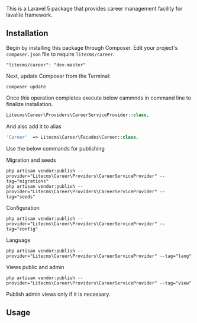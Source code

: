 This is a Laravel 5 package that provides career management facility for lavalite framework.

## Installation

Begin by installing this package through Composer. Edit your project's `composer.json` file to require `litecms/career`.

    "litecms/career": "dev-master"

Next, update Composer from the Terminal:

    composer update

Once this operation completes execute below cammnds in command line to finalize installation.

```php
Litecms\Career\Providers\CareerServiceProvider::class,

```

And also add it to alias

```php
'Career'  => Litecms\Career\Facades\Career::class,
```

Use the below commands for publishing

Migration and seeds

    php artisan vendor:publish --provider="Litecms\Career\Providers\CareerServiceProvider" --tag="migrations"
    php artisan vendor:publish --provider="Litecms\Career\Providers\CareerServiceProvider" --tag="seeds"

Configuration

    php artisan vendor:publish --provider="Litecms\Career\Providers\CareerServiceProvider" --tag="config"

Language

    php artisan vendor:publish --provider="Litecms\Career\Providers\CareerServiceProvider" --tag="lang"

Views public and admin

    php artisan vendor:publish --provider="Litecms\Career\Providers\CareerServiceProvider" --tag="view"


Publish admin views only if it is necessary.

## Usage


